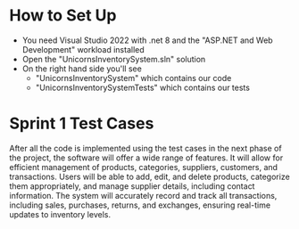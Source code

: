 # How to Set Up  
* You need Visual Studio 2022 with .net 8 and the "ASP.NET and Web Development" workload installed    
* Open the "UnicornsInventorySystem.sln" solution
* On the right hand side you'll see
  * "UnicornsInventorySystem" which contains our code
  * "UnicornsInventorySystemTests" which contains our tests
# Sprint 1 Test Cases
After all the code is implemented using the test cases in the next phase of the project, the software will offer a wide range of features. It will allow for efficient management of products, categories, suppliers, customers, and transactions. Users will be able to add, edit, and delete products, categorize them appropriately, and manage supplier details, including contact information. The system will accurately record and track all transactions, including sales, purchases, returns, and exchanges, ensuring real-time updates to inventory levels. 
